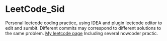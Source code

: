 # LeetCode_Sid
Personal leetcode coding practice, using IDEA and plugin leetcode editor to edit and sumbit. Different commits may correspond to  different solutions to the same problem.
[My leetcode page](https://leetcode.cn/u/user2269a/)
Including several nowcoder practic.

